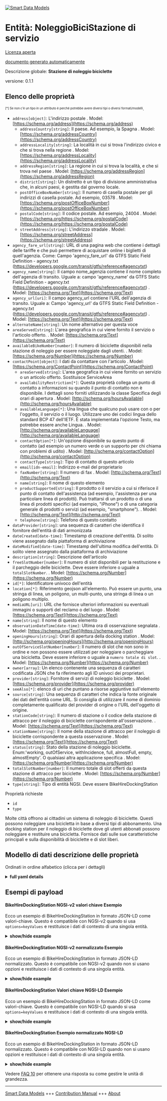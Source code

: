 <!-- 10-Header -->    
[![Smart Data Models](https://smartdatamodels.org/wp-content/uploads/2022/01/SmartDataModels_logo.png "Logo")](https://smartdatamodels.org)    
Entità: NoleggioBiciStazione di servizio    
========================================<!-- /10-Header -->    
<!-- 15-License -->    
[Licenza aperta](https://github.com/smart-data-models//dataModel.Transportation/blob/master/BikeHireDockingStation/LICENSE.md)    
[documento generato automaticamente](https://docs.google.com/presentation/d/e/2PACX-1vTs-Ng5dIAwkg91oTTUdt8ua7woBXhPnwavZ0FxgR8BsAI_Ek3C5q97Nd94HS8KhP-r_quD4H0fgyt3/pub?start=false&loop=false&delayms=3000#slide=id.gb715ace035_0_60)    
<!-- /15-License -->    
<!-- 20-Description -->    
Descrizione globale: **Stazione di noleggio biciclette**    
versione: 0.1.1    
<!-- /20-Description -->    
<!-- 30-PropertiesList -->    
## Elenco delle proprietà    
<sup><sub>[*] Se non c'è un tipo in un attributo è perché potrebbe avere diversi tipi o diversi formati/modelli</sub></sup>.    
- `address[object]`: L'indirizzo postale  . Model: [https://schema.org/address](https://schema.org/address)	- `addressCountry[string]`: Il paese. Ad esempio, la Spagna  . Model: [https://schema.org/addressCountry](https://schema.org/addressCountry)    
	- `addressLocality[string]`: La località in cui si trova l'indirizzo civico e che si trova nella regione  . Model: [https://schema.org/addressLocality](https://schema.org/addressLocality)    
	- `addressRegion[string]`: La regione in cui si trova la località, e che si trova nel paese  . Model: [https://schema.org/addressRegion](https://schema.org/addressRegion)    
	- `district[string]`: Un distretto è un tipo di divisione amministrativa che, in alcuni paesi, è gestita dal governo locale.      
	- `postOfficeBoxNumber[string]`: Il numero di casella postale per gli indirizzi di casella postale. Ad esempio, 03578  . Model: [https://schema.org/postOfficeBoxNumber](https://schema.org/postOfficeBoxNumber)    
	- `postalCode[string]`: Il codice postale. Ad esempio, 24004  . Model: [https://schema.org/https://schema.org/postalCode](https://schema.org/https://schema.org/postalCode)    
	- `streetAddress[string]`: L'indirizzo stradale  . Model: [https://schema.org/streetAddress](https://schema.org/streetAddress)    
- `agency_fare_url[string]`: URL di una pagina web che contiene i dettagli delle tariffe e che può permettere di acquistare online i biglietti di quell'agenzia. Come: Campo 'agency_fare_url' da GTFS Static Field Definition - agency.txt (https://developers.google.com/transit/gtfs/reference#agencytxt)  - `agency_name[string]`: Il campo nome_agenzia contiene il nome completo dell'agenzia di transito. Uguale a: campo 'agency_name' da GTFS Static Field Definition - agency.txt (https://developers.google.com/transit/gtfs/reference#agencytxt)  . Model: [https://schema.org/Text](https://schema.org/Text)- `agency_url[uri]`: Il campo agency_url contiene l'URL dell'agenzia di transito. Uguale a: Campo 'agency_url' da GTFS Static Field Definition - agency.txt (https://developers.google.com/transit/gtfs/reference#agencytxt)  . Model: [https://schema.org/Text](https://schema.org/Text)- `alternateName[string]`: Un nome alternativo per questa voce  - `areaServed[string]`: L'area geografica in cui viene fornito il servizio o l'articolo offerto.  . Model: [https://schema.org/Text](https://schema.org/Text)- `availableBikeNumber[number]`: Il numero di biciclette disponibili nella stazione di noleggio per essere noleggiate dagli utenti.  . Model: [https://schema.org/Number](https://schema.org/Number)- `contactPoint[object]`: I dati da contattare con l'articolo  . Model: [https://schema.org/ContactPoint](https://schema.org/ContactPoint)	- `areaServed[string]`: L'area geografica in cui viene fornito un servizio o un articolo offerto. Sostituisce ServiceArea      
	- `availabilityRestriction[*]`: Questa proprietà collega un punto di contatto a informazioni su quando il punto di contatto non è disponibile. I dettagli sono forniti utilizzando la classe Specifica degli orari di apertura  . Model: [http://schema.org/hoursAvailable](http://schema.org/hoursAvailable)    
	- `availableLanguage[*]`: Una lingua che qualcuno può usare con o per l'oggetto, il servizio o il luogo. Utilizzare uno dei codici lingua dello standard BCP 47 dell'IETF. È stata implementata l'opzione Testo, ma potrebbe essere anche Lingua.  . Model: [http://schema.org/availableLanguage](http://schema.org/availableLanguage)    
	- `contactOption[*]`: Un'opzione disponibile su questo punto di contatto (ad esempio un numero verde o un supporto per chi chiama con problemi di udito)  . Model: [http://schema.org/contactOption](http://schema.org/contactOption)    
	- `contactType[string]`: Tipo di contatto di questo articolo      
	- `email[idn-email]`: Indirizzo e-mail del proprietario      
	- `faxNumber[string]`: Il numero di fax  . Model: [http://schema.org/Text](http://schema.org/Text)    
	- `name[string]`: Il nome di questo elemento      
	- `productSupported[string]`: Il prodotto o il servizio a cui si riferisce il punto di contatto dell'assistenza (ad esempio, l'assistenza per una particolare linea di prodotti). Può trattarsi di un prodotto o di una linea di prodotti specifici (ad esempio, "iPhone") o di una categoria generale di prodotti o servizi (ad esempio, "smartphone").  . Model: [http://schema.org/Text](http://schema.org/Text)    
	- `telephone[string]`: Telefono di questo contatto      
- `dataProvider[string]`: una sequenza di caratteri che identifica il fornitore dell'entità di dati armonizzata  - `dateCreated[date-time]`: Timestamp di creazione dell'entità. Di solito viene assegnato dalla piattaforma di archiviazione  - `dateModified[date-time]`: Timestamp dell'ultima modifica dell'entità. Di solito viene assegnato dalla piattaforma di archiviazione  - `description[string]`: Descrizione dell'articolo  - `freeSlotNumber[number]`: Il numero di slot disponibili per la restituzione e il parcheggio delle biciclette. Deve essere inferiore o uguale a `totalSlotNumber`.  . Model: [https://schema.org/Number](https://schema.org/Number)- `id[*]`: Identificatore univoco dell'entità  - `location[*]`: Riferimento geojson all'elemento. Può essere un punto, una stringa di linea, un poligono, un multi-punto, una stringa di linea o un poligono multiplo.  - `mediaURL[uri]`: URL che fornisce ulteriori informazioni su eventuali immagini o supporti del reclamo o del luogo  . Model: [https://schema.org/Text](https://schema.org/Text)- `name[string]`: Il nome di questo elemento  - `observationDateTime[date-time]`: Ultima ora di osservazione segnalata  . Model: [https://schema.org/Text](https://schema.org/Text)- `openingHours[string]`: Orari di apertura della docking station  . Model: [http://schema.org/openingHours](http://schema.org/openingHours)- `outOfServiceSlotNumber[number]`: Il numero di slot che non sono in ordine e non possono essere utilizzati per noleggiare o parcheggiare una bicicletta. Deve essere inferiore o uguale a `numero totale di slot`.  . Model: [https://schema.org/Number](https://schema.org/Number)- `owner[array]`: Un elenco contenente una sequenza di caratteri codificata JSON che fa riferimento agli ID univoci dei proprietari.  - `provider[string]`: Fornitore di servizi di noleggio biciclette  . Model: [https://schema.org/provider](https://schema.org/provider)- `seeAlso[*]`: elenco di uri che puntano a risorse aggiuntive sull'elemento  - `source[string]`: Una sequenza di caratteri che indica la fonte originale dei dati dell'entità come URL. Si consiglia di utilizzare il nome di dominio completamente qualificato del provider di origine o l'URL dell'oggetto di origine.  - `stationCode[string]`: Il numero di stazione o il codice della stazione di attracco per il noleggio di biciclette corrispondente all'osservazione.  . Model: [https://schema.org/Text](https://schema.org/Text)- `stationName[string]`: Il nome della stazione di attracco per il noleggio di biciclette corrispondente a questa osservazione  . Model: [https://schema.org/Text](https://schema.org/Text)- `status[string]`: Stato della stazione di noleggio biciclette. Enum:'working, outOfService, withIncidence, full, almostFull, empty, almostEmpty'. O qualsiasi altra applicazione specifica  . Model: [https://schema.org/Number](https://schema.org/Number)- `totalSlotNumber[number]`: Il numero totale di slot offerti da questa stazione di attracco per biciclette  . Model: [https://schema.org/Number](https://schema.org/Number)- `type[string]`: Tipo di entità NGSI. Deve essere BikeHireDockingStation  <!-- /30-PropertiesList -->    
<!-- 35-RequiredProperties -->    
Proprietà richieste    
- `id`  - `type`  <!-- /35-RequiredProperties -->    
<!-- 40-RequiredProperties -->    
Molte città offrono ai cittadini un sistema di noleggio di biciclette. Questi possono noleggiare una bicicletta in base a diversi tipi di abbonamento. Una docking station per il noleggio di biciclette dove gli utenti abbonati possono noleggiare e restituire una bicicletta. Fornisce dati sulle sue caratteristiche principali e sulla disponibilità di biciclette e di slot liberi.    
<!-- /40-RequiredProperties -->    
<!-- 50-DataModelHeader -->    
## Modello di dati descrizione delle proprietà    
Ordinati in ordine alfabetico (clicca per i dettagli)    
<!-- /50-DataModelHeader -->    
<!-- 60-ModelYaml -->    
<details><summary><strong>full yaml details</strong></summary>      
```yaml    
BikeHireDockingStation:      
  description: Bike Hire Docking Station      
  properties:      
    address:      
      description: The mailing address      
      properties:      
        addressCountry:      
          description: 'The country. For example, Spain'      
          type: string      
          x-ngsi:      
            model: https://schema.org/addressCountry      
            type: Property      
        addressLocality:      
          description: 'The locality in which the street address is, and which is in the region'      
          type: string      
          x-ngsi:      
            model: https://schema.org/addressLocality      
            type: Property      
        addressRegion:      
          description: 'The region in which the locality is, and which is in the country'      
          type: string      
          x-ngsi:      
            model: https://schema.org/addressRegion      
            type: Property      
        district:      
          description: 'A district is a type of administrative division that, in some countries, is managed by the local government'      
          type: string      
          x-ngsi:      
            type: Property      
        postOfficeBoxNumber:      
          description: 'The post office box number for PO box addresses. For example, 03578'      
          type: string      
          x-ngsi:      
            model: https://schema.org/postOfficeBoxNumber      
            type: Property      
        postalCode:      
          description: 'The postal code. For example, 24004'      
          type: string      
          x-ngsi:      
            model: https://schema.org/https://schema.org/postalCode      
            type: Property      
        streetAddress:      
          description: The street address      
          type: string      
          x-ngsi:      
            model: https://schema.org/streetAddress      
            type: Property      
        streetNr:      
          description: Number identifying a specific property on a public street      
          type: string      
          x-ngsi:      
            type: Property      
      type: object      
      x-ngsi:      
        model: https://schema.org/address      
        type: Property      
    agency_fare_url:      
      description: "URL of a web page that contains the details of the fares and also could allow to purchase tickets for that agency online. SameAs: 'agency_fare_url' field from GTFS Static Field Definition - agency.txt (https://developers.google.com/transit/gtfs/reference#agencytxt) "      
      type: string      
      x-ngsi:      
        type: Property      
    agency_name:      
      description: "The agency_name field contains the full name of the transit agency. SameAs: 'agency_name' field from GTFS Static Field Definition - agency.txt (https://developers.google.com/transit/gtfs/reference#agencytxt)"      
      type: string      
      x-ngsi:      
        model: https://schema.org/Text      
        type: Property      
    agency_url:      
      description: "The agency_url field contains the URL of the transit agency. SameAs: 'agency_url' field from GTFS Static Field Definition - agency.txt (https://developers.google.com/transit/gtfs/reference#agencytxt)"      
      format: uri      
      type: string      
      x-ngsi:      
        model: https://schema.org/Text      
        type: Property      
    alternateName:      
      description: An alternative name for this item      
      type: string      
      x-ngsi:      
        type: Property      
    areaServed:      
      description: The geographic area where a service or offered item is provided      
      type: string      
      x-ngsi:      
        model: https://schema.org/Text      
        type: Property      
    availableBikeNumber:      
      description: The number of bikes available in the bike hire docking station to be hired by users      
      minimum: 0      
      type: number      
      x-ngsi:      
        model: https://schema.org/Number      
        type: Property      
    contactPoint:      
      description: The details to contact with the item      
      properties:      
        areaServed:      
          description: The geographic area where a service or offered item is provided. Supersedes serviceArea      
          type: string      
          x-ngsi:      
            type: Property      
        availabilityRestriction:      
          anyOf:      
            - description: Array of identifiers format of any NGSI entity      
              items:      
                maxLength: 256      
                minLength: 1      
                pattern: ^[\w\-\.\{\}\$\+\*\[\]`|~^@!,:\\]+$      
                type: string      
              type: array      
              x-ngsi:      
                type: Property      
            - description: Array of identifiers format of any NGSI entity      
              items:      
                format: uri      
                type: string      
              type: array      
              x-ngsi:      
                type: Property      
          description: This property links a contact point to information about when the contact point is not available. The details are provided using the Opening Hours Specification class      
          x-ngsi:      
            model: http://schema.org/hoursAvailable      
            type: Relationship      
        availableLanguage:      
          anyOf:      
            - anyOf:      
                - type: string      
                - items:      
                    type: string      
                  type: array      
          description: 'A language someone may use with or at the item, service or place. Please use one of the language codes from the IETF BCP 47 standard. It is implemented the Text option but it could be also Language'      
          x-ngsi:      
            model: http://schema.org/availableLanguage      
            type: Property      
        contactOption:      
          anyOf:      
            - type: string      
            - items:      
                type: string      
              type: array      
          description: An option available on this contact point (e.g. a toll-free number or support for hearing-impaired callers)      
          x-ngsi:      
            model: http://schema.org/contactOption      
            type: Property      
        contactType:      
          description: Contact type of this item      
          type: string      
          x-ngsi:      
            type: Property      
        email:      
          description: Email address of owner      
          format: idn-email      
          type: string      
          x-ngsi:      
            type: Property      
        faxNumber:      
          description: The fax number      
          type: string      
          x-ngsi:      
            model: http://schema.org/Text      
            type: Property      
        name:      
          description: The name of this item      
          type: string      
          x-ngsi:      
            type: Property      
        productSupported:      
          description: The product or service this support contact point is related to (such as product support for a particular product line). This can be a specific product or product line (e.g. 'iPhone') or a general category of products or services (e.g. 'smartphones')      
          type: string      
          x-ngsi:      
            model: http://schema.org/Text      
            type: Property      
        telephone:      
          description: Telephone of this contact      
          type: string      
          x-ngsi:      
            type: Property      
        url:      
          description: URL which provides a description or further information about this item      
          format: uri      
          type: string      
          x-ngsi:      
            type: Property      
      type: object      
      x-ngsi:      
        model: https://schema.org/ContactPoint      
        type: Property      
    dataProvider:      
      description: A sequence of characters identifying the provider of the harmonised data entity      
      type: string      
      x-ngsi:      
        type: Property      
    dateCreated:      
      description: Entity creation timestamp. This will usually be allocated by the storage platform      
      format: date-time      
      type: string      
      x-ngsi:      
        type: Property      
    dateModified:      
      description: Timestamp of the last modification of the entity. This will usually be allocated by the storage platform      
      format: date-time      
      type: string      
      x-ngsi:      
        type: Property      
    description:      
      description: A description of this item      
      type: string      
      x-ngsi:      
        type: Property      
    freeSlotNumber:      
      description: The number of slots available for returning and parking bikes. It must lower or equal than `totalSlotNumber`      
      minimum: 0      
      type: number      
      x-ngsi:      
        model: https://schema.org/Number      
        type: Property      
    id:      
      anyOf:      
        - description: Identifier format of any NGSI entity      
          maxLength: 256      
          minLength: 1      
          pattern: ^[\w\-\.\{\}\$\+\*\[\]`|~^@!,:\\]+$      
          type: string      
          x-ngsi:      
            type: Property      
        - description: Identifier format of any NGSI entity      
          format: uri      
          type: string      
          x-ngsi:      
            type: Property      
      description: Unique identifier of the entity      
      x-ngsi:      
        type: Property      
    location:      
      description: 'Geojson reference to the item. It can be Point, LineString, Polygon, MultiPoint, MultiLineString or MultiPolygon'      
      oneOf:      
        - description: Geojson reference to the item. Point      
          properties:      
            bbox:      
              items:      
                type: number      
              minItems: 4      
              type: array      
            coordinates:      
              items:      
                type: number      
              minItems: 2      
              type: array      
            type:      
              enum:      
                - Point      
              type: string      
          required:      
            - type      
            - coordinates      
          title: GeoJSON Point      
          type: object      
          x-ngsi:      
            type: GeoProperty      
        - description: Geojson reference to the item. LineString      
          properties:      
            bbox:      
              items:      
                type: number      
              minItems: 4      
              type: array      
            coordinates:      
              items:      
                items:      
                  type: number      
                minItems: 2      
                type: array      
              minItems: 2      
              type: array      
            type:      
              enum:      
                - LineString      
              type: string      
          required:      
            - type      
            - coordinates      
          title: GeoJSON LineString      
          type: object      
          x-ngsi:      
            type: GeoProperty      
        - description: Geojson reference to the item. Polygon      
          properties:      
            bbox:      
              items:      
                type: number      
              minItems: 4      
              type: array      
            coordinates:      
              items:      
                items:      
                  items:      
                    type: number      
                  minItems: 2      
                  type: array      
                minItems: 4      
                type: array      
              type: array      
            type:      
              enum:      
                - Polygon      
              type: string      
          required:      
            - type      
            - coordinates      
          title: GeoJSON Polygon      
          type: object      
          x-ngsi:      
            type: GeoProperty      
        - description: Geojson reference to the item. MultiPoint      
          properties:      
            bbox:      
              items:      
                type: number      
              minItems: 4      
              type: array      
            coordinates:      
              items:      
                items:      
                  type: number      
                minItems: 2      
                type: array      
              type: array      
            type:      
              enum:      
                - MultiPoint      
              type: string      
          required:      
            - type      
            - coordinates      
          title: GeoJSON MultiPoint      
          type: object      
          x-ngsi:      
            type: GeoProperty      
        - description: Geojson reference to the item. MultiLineString      
          properties:      
            bbox:      
              items:      
                type: number      
              minItems: 4      
              type: array      
            coordinates:      
              items:      
                items:      
                  items:      
                    type: number      
                  minItems: 2      
                  type: array      
                minItems: 2      
                type: array      
              type: array      
            type:      
              enum:      
                - MultiLineString      
              type: string      
          required:      
            - type      
            - coordinates      
          title: GeoJSON MultiLineString      
          type: object      
          x-ngsi:      
            type: GeoProperty      
        - description: Geojson reference to the item. MultiLineString      
          properties:      
            bbox:      
              items:      
                type: number      
              minItems: 4      
              type: array      
            coordinates:      
              items:      
                items:      
                  items:      
                    items:      
                      type: number      
                    minItems: 2      
                    type: array      
                  minItems: 4      
                  type: array      
                type: array      
              type: array      
            type:      
              enum:      
                - MultiPolygon      
              type: string      
          required:      
            - type      
            - coordinates      
          title: GeoJSON MultiPolygon      
          type: object      
          x-ngsi:      
            type: GeoProperty      
      x-ngsi:      
        type: GeoProperty      
    mediaURL:      
      description: URL providing further information of any image(s) or media of the complaint or place      
      format: uri      
      type: string      
      x-ngsi:      
        model: https://schema.org/Text      
        type: Property      
    name:      
      description: The name of this item      
      type: string      
      x-ngsi:      
        type: Property      
    observationDateTime:      
      description: Last reported time of observation      
      format: date-time      
      type: string      
      x-ngsi:      
        model: https://schema.org/Text      
        type: Property      
    openingHours:      
      description: Opening hours of the docking station      
      type: string      
      x-ngsi:      
        model: http://schema.org/openingHours      
        type: Property      
    outOfServiceSlotNumber:      
      description: The number of slots that are out of order and cannot be used to hire or park a bike. It must lower or equal than `totalSlotNumber`      
      minimum: 0      
      type: number      
      x-ngsi:      
        model: https://schema.org/Number      
        type: Property      
    owner:      
      description: A List containing a JSON encoded sequence of characters referencing the unique Ids of the owner(s)      
      items:      
        anyOf:      
          - description: Identifier format of any NGSI entity      
            maxLength: 256      
            minLength: 1      
            pattern: ^[\w\-\.\{\}\$\+\*\[\]`|~^@!,:\\]+$      
            type: string      
            x-ngsi:      
              type: Property      
          - description: Identifier format of any NGSI entity      
            format: uri      
            type: string      
            x-ngsi:      
              type: Property      
        description: Unique identifier of the entity      
        x-ngsi:      
          type: Property      
      type: array      
      x-ngsi:      
        type: Property      
    provider:      
      description: Bike hire service provider      
      type: string      
      x-ngsi:      
        model: https://schema.org/provider      
        type: Property      
    seeAlso:      
      description: list of uri pointing to additional resources about the item      
      oneOf:      
        - items:      
            format: uri      
            type: string      
          minItems: 1      
          type: array      
        - format: uri      
          type: string      
      x-ngsi:      
        type: Property      
    source:      
      description: 'A sequence of characters giving the original source of the entity data as a URL. Recommended to be the fully qualified domain name of the source provider, or the URL to the source object'      
      type: string      
      x-ngsi:      
        type: Property      
    stationCode:      
      description: The station number or station code of the bike hire docking station corresponding to the observation      
      type: string      
      x-ngsi:      
        model: https://schema.org/Text      
        type: Property      
    stationName:      
      description: The name of the bike hire docking station corresponding to this observation      
      type: string      
      x-ngsi:      
        model: https://schema.org/Text      
        type: Property      
    status:      
      description: 'Status of the bike hire docking station. Enum:''working, outOfService, withIncidence, full, almostFull, empty, almostEmpty''. Or any other application specific'      
      enum:      
        - almostEmpty      
        - almostFull      
        - empty      
        - full      
        - outOfService      
        - withIncidence      
        - working      
      type: string      
      x-ngsi:      
        model: https://schema.org/Number      
        type: Property      
    totalSlotNumber:      
      description: The total number of slots offered by this bike docking station      
      minimum: 0      
      type: number      
      x-ngsi:      
        model: https://schema.org/Number      
        type: Property      
    type:      
      description: NGSI Entity type. It has to be BikeHireDockingStation      
      enum:      
        - BikeHireDockingStation      
      type: string      
      x-ngsi:      
        type: Property      
  required:      
    - id      
    - type      
  type: object      
  x-derived-from: ""      
  x-disclaimer: 'Redistribution and use in source and binary forms, with or without modification, are permitted  provided that the license conditions are met. Copyleft (c) 2022 Contributors to Smart Data Models Program'      
  x-license-url: https://github.com/smart-data-models/dataModel.Transportation/blob/master/BikeHireDockingStation/LICENSE.md      
  x-model-schema: https://smart-data-models.github.io/dataModel.Transportation/BikeHireDockingStation/schema.json      
  x-model-tags: ""      
  x-version: 0.1.1      
```    
</details>      
<!-- /60-ModelYaml -->    
<!-- 70-MiddleNotes -->    
<!-- /70-MiddleNotes -->    
<!-- 80-Examples -->    
## Esempi di payload    
#### BikeHireDockingStation NGSI-v2 valori chiave Esempio    
Ecco un esempio di BikeHireDockingStation in formato JSON-LD come valori-chiave. Questo è compatibile con NGSI-v2 quando si usa `options=keyValues` e restituisce i dati di contesto di una singola entità.    
<details><summary><strong>show/hide example</strong></summary>      
```json  
{  
  "id": "urn:ngsi-ld:Bcn-BikeHireDockingStation-1",  
  "type": "BikeHireDockingStation",  
  "status": "working",  
  "provider": "University of Mumbay",  
  "contactPoint": {  
    "url": "uri:ngsi:www.lignesdazur.com"  
  },  
  "availableBikeNumber": 20,  
  "freeSlotNumber": 10,  
  "openingHours": "Mo-Fr 10:00-19:00, Sa 10:00-22:00, Su 10:00-21:00",  
  "location": {  
    "type": "Point",  
    "coordinates": [  
      2.180042,  
      41.397952  
    ]  
  },  
  "address": {  
    "addressCountry": "ES",  
    "addressLocality": "Barcelona",  
    "streetAddress": "Gran Via Corts Catalanes,760"  
  },  
  "totalSlotNumber": 100,  
  "outOfServiceSlotNumber": 21,  
  "stationName": "Pune",  
  "mediaURL": "http://pedalsaddle.in/",  
  "agency_url": "http://pedalsaddle.in/",  
  "agency_name": "PedalSaddle",  
  "stationCode": "2",  
  "observationDate": "2021-03-11T15:51:02+05:30",  
  "agency_fare_url": ""  
}  
```  
</details>    
#### BikeHireDockingStation NGSI-v2 normalizzato Esempio    
Ecco un esempio di BikeHireDockingStation in formato JSON-LD normalizzato. Questo è compatibile con NGSI-v2 quando non si usano opzioni e restituisce i dati di contesto di una singola entità.    
<details><summary><strong>show/hide example</strong></summary>      
```json  
{  
  "id": "urn:ngsi-ld:Bcn-BikeHireDockingStation-1",  
  "type": "BikeHireDockingStation",  
  "status": {  
    "type": "Text",  
    "value": "working"  
  },  
  "provider": {  
    "type": "Text",  
    "value": "University of Mumbay"  
  },  
  "contactPoint": {  
    "type": "StructuredValue",  
    "value": {  
      "url": "uri:ngsi:www.lignesdazur.com"  
    }  
  },  
  "availableBikeNumber": {  
    "type": "Number",  
    "value": 20  
  },  
  "freeSlotNumber": {  
    "type": "Number",  
    "value": 10  
  },  
  "openingHours": {  
    "type": "Text",  
    "value": "Mo-Fr 10:00-19:00, Sa 10:00-22:00, Su 10:00-21:00"  
  },  
  "location": {  
    "type": "geo:json",  
    "value": {  
      "type": "Point",  
      "coordinates": [  
        2.180042,  
        41.397952  
      ]  
    }  
  },  
  "address": {  
    "type": "StructuredValue",  
    "value": {  
      "addressCountry": "ES",  
      "addressLocality": "Barcelona",  
      "streetAddress": "Gran Via Corts Catalanes,760"  
    }  
  },  
  "totalSlotNumber": {  
    "type": "Number",  
    "value": 100  
  },  
  "outOfServiceSlotNumber": {  
    "type": "Number",  
    "value": 21  
  },  
  "stationName": {  
    "type": "Text",  
    "value": "Pune"  
  },  
  "mediaURL": {  
    "type": "Text",  
    "value": "http://pedalsaddle.in/"  
  },  
  "agency_url": {  
    "type": "Text",  
    "value": "http://pedalsaddle.in/"  
  },  
  "agency_name": {  
    "type": "Text",  
    "value": "PedalSaddle"  
  },  
  "stationCode": {  
    "type": "Text",  
    "value": "2"  
  },  
  "observationDate": {  
    "type": "DateTime",  
    "value": "2021-03-11T15:51:02+05:30"  
  },  
  "agency_fare_url": {  
    "type": "Text",  
    "value": ""  
  }  
}  
```  
</details>    
#### BikeHireDockingStation Valori chiave NGSI-LD Esempio    
Ecco un esempio di BikeHireDockingStation in formato JSON-LD come valori-chiave. Questo è compatibile con NGSI-LD quando si usa `options=keyValues` e restituisce i dati di contesto di una singola entità.    
<details><summary><strong>show/hide example</strong></summary>      
```json  
{  
  "id": "urn:ngsi-ld:Bcn-BikeHireDockingStation-1",  
  "type": "BikeHireDockingStation",  
  "address": {  
    "addressCountry": "ES",  
    "addressLocality": "Barcelona",  
    "streetAddress": "Gran Via Corts Catalanes,760"  
  },  
  "agency_fare_url": "",  
  "agency_name": "PedalSaddle",  
  "agency_url": "http://pedalsaddle.in/",  
  "availableBikeNumber": 20,  
  "contactPoint": {  
    "url": "uri:ngsi:www.lignesdazur.com"  
  },  
  "freeSlotNumber": 10,  
  "location": {  
    "type": "Point",  
    "coordinates": [  
      2.180042,  
      41.397952  
    ]  
  },  
  "mediaURL": "http://pedalsaddle.in/",  
  "observationDate": "2021-03-11T15:51:02+05:30",  
  "openingHours": "Mo-Fr 10:00-19:00, Sa 10:00-22:00, Su 10:00-21:00",  
  "outOfServiceSlotNumber": 21,  
  "provider": "University of Mumbay",  
  "stationCode": "2",  
  "stationName": "Pune",  
  "status": "working",  
  "totalSlotNumber": 100,  
  "@context": [  
    "https://raw.githubusercontent.com/smart-data-models/dataModel.Transportation/master/context.jsonld"  
  ]  
}  
```  
</details>    
#### BikeHireDockingStation Esempio normalizzato NGSI-LD    
Ecco un esempio di BikeHireDockingStation in formato JSON-LD normalizzato. Questo è compatibile con NGSI-LD quando non si usano opzioni e restituisce i dati di contesto di una singola entità.    
<details><summary><strong>show/hide example</strong></summary>      
```json  
{  
    "id": "urn:ngsi-ld:Bcn-BikeHireDockingStation-1",  
    "type": "BikeHireDockingStation",  
    "address": {  
        "type": "Property",  
        "value": {  
            "addressCountry": "ES",  
            "addressLocality": "Barcelona",  
            "streetAddress": "Gran Via Corts Catalanes,760"  
        }  
    },  
    "agency_fare_url": {  
        "type": "Property",  
        "value": ""  
    },  
    "agency_name": {  
        "type": "Property",  
        "value": "PedalSaddle"  
    },  
    "agency_url": {  
        "type": "Property",  
        "value": "http://pedalsaddle.in/"  
    },  
    "availableBikeNumber": {  
        "type": "Property",  
        "value": 20  
    },  
    "contactPoint": {  
        "type": "Property",  
        "value": {  
            "url": "uri:ngsi:www.lignesdazur.com"  
        }  
    },  
    "freeSlotNumber": {  
        "type": "Property",  
        "value": 10  
    },  
    "location": {  
        "type": "GeoProperty",  
        "value": {  
            "type": "Point",  
            "coordinates": [  
                2.180042,  
                41.397952  
            ]  
        }  
    },  
    "mediaURL": {  
        "type": "Property",  
        "value": "http://pedalsaddle.in/"  
    },  
    "observationDate": {  
        "type": "Property",  
        "value": {  
            "@type": "DateTime",  
            "@value": "2021-03-11T15:51:02+05:30"  
        }  
    },  
    "openingHours": {  
        "type": "Property",  
        "value": "Mo-Fr 10:00-19:00, Sa 10:00-22:00, Su 10:00-21:00"  
    },  
    "outOfServiceSlotNumber": {  
        "type": "Property",  
        "value": 21  
    },  
    "provider": {  
        "type": "Property",  
        "value": "University of Mumbay"  
    },  
    "stationCode": {  
        "type": "Property",  
        "value": "2"  
    },  
    "stationName": {  
        "type": "Property",  
        "value": "Pune"  
    },  
    "status": {  
        "type": "Property",  
        "value": "working"  
    },  
    "totalSlotNumber": {  
        "type": "Property",  
        "value": 100  
    },  
    "@context": [  
        "https://raw.githubusercontent.com/smart-data-models/dataModel.Transportation/master/context.jsonld"  
    ]  
}  
```  
</details><!-- /80-Examples -->    
<!-- 90-FooterNotes -->    
<!-- /90-FooterNotes -->    
<!-- 95-Units -->    
Vedere [FAQ 10](https://smartdatamodels.org/index.php/faqs/) per ottenere una risposta su come gestire le unità di grandezza.    
<!-- /95-Units -->    
<!-- 97-LastFooter -->    
---    
[Smart Data Models](https://smartdatamodels.org) +++ [Contribution Manual](https://bit.ly/contribution_manual) +++ [About](https://bit.ly/Introduction_SDM)<!-- /97-LastFooter -->    
